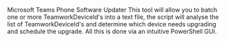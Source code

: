 Microsoft Teams Phone Software Updater
This tool will allow you to batch one or more TeamworkDeviceId's into a text file, the script
will analyse the list of TeamworkDeviceId's and determine which device needs upgrading and schedule the upgrade.
All this is done via an intuitive PowerShell GUI.
